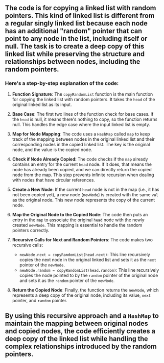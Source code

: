 ## The code is for copying a linked list with random pointers. This kind of linked list is different from a regular singly linked list because each node has an additional "random" pointer that can point to any node in the list, including itself or null. The task is to create a deep copy of this linked list while preserving the structure and relationships between nodes, including the random pointers.

### Here's a step-by-step explanation of the code:

1. **Function Signature**: The `copyRandomList` function is the main function for copying the linked list with random pointers. It takes the `head` of the original linked list as its input.

2. **Base Case**: The first two lines of the function check for base cases. If the `head` is null, it means there's nothing to copy, so the function returns null. This handles the edge case where the input linked list is empty.

3. **Map for Node Mapping**: The code uses a `HashMap` called `map` to keep track of the mapping between nodes in the original linked list and their corresponding nodes in the copied linked list. The key is the original node, and the value is the copied node.

4. **Check if Node Already Copied**: The code checks if the `map` already contains an entry for the current `head` node. If it does, that means the node has already been copied, and we can directly return the copied node from the map. This step prevents infinite recursion when dealing with nodes that have circular references.

5. **Create a New Node**: If the current `head` node is not in the map (i.e., it has not been copied yet), a new node (`newNode`) is created with the same `val` as the original node. This new node represents the copy of the current node.

6. **Map the Original Node to the Copied Node**: The code then puts an entry in the `map` to associate the original `head` node with the newly created `newNode`. This mapping is essential to handle the random pointers correctly.

7. **Recursive Calls for Next and Random Pointers**: The code makes two recursive calls:
   - `newNode.next = copyRandomList(head.next)`: This line recursively copies the next node in the original linked list and sets it as the `next` pointer of the `newNode`.
   - `newNode.random = copyRandomList(head.random)`: This line recursively copies the node pointed to by the `random` pointer of the original node and sets it as the `random` pointer of the `newNode`.

8. **Return the Copied Node**: Finally, the function returns the `newNode`, which represents a deep copy of the original node, including its value, `next` pointer, and `random` pointer.

## By using this recursive approach and a `HashMap` to maintain the mapping between original nodes and copied nodes, the code efficiently creates a deep copy of the linked list while handling the complex relationships introduced by the random pointers.
